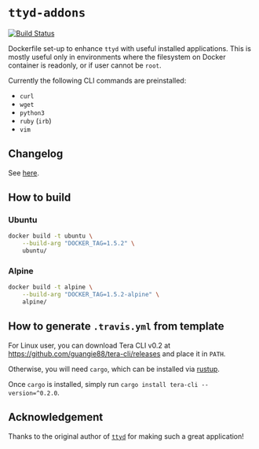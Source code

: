 # `ttyd-addons`

[![Build Status](https://travis-ci.org/guangie88/ttyd-addons.svg?branch=master)](https://travis-ci.org/guangie88/ttyd-addons)

Dockerfile set-up to enhance `ttyd` with useful installed applications. This is
mostly useful only in environments where the filesystem on Docker container is
readonly, or if user cannot be `root`.

Currently the following CLI commands are preinstalled:

- `curl`
- `wget`
- `python3`
- `ruby` (`irb`)
- `vim`

## Changelog

See [here](CHANGELOG.md).

## How to build

### Ubuntu

```bash
docker build -t ubuntu \
    --build-arg "DOCKER_TAG=1.5.2" \
    ubuntu/
```

### Alpine

```bash
docker build -t alpine \
    --build-arg "DOCKER_TAG=1.5.2-alpine" \
    alpine/
```

## How to generate `.travis.yml` from template

For Linux user, you can download Tera CLI v0.2 at
<https://github.com/guangie88/tera-cli/releases> and place it in `PATH`.

Otherwise, you will need `cargo`, which can be installed via
[rustup](https://rustup.rs/).

Once `cargo` is installed, simply run `cargo install tera-cli --version=^0.2.0`.

## Acknowledgement

Thanks to the original author of [`ttyd`](https://github.com/tsl0922/ttyd) for
making such a great application!
